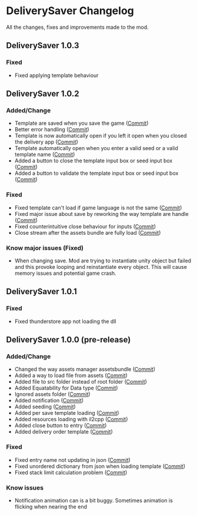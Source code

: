 # DeliverySaver Changelog

All the changes, fixes and improvements made to the mod.
## DeliverySaver 1.0.3
### Fixed
- Fixed applying template behaviour
## DeliverySaver 1.0.2
### Added/Change
- Template are saved when you save the game ([Commit](https://github.com/CocoIsNotBald/DeliverySaver/commit/c9491add740423a478078be66083ab67069c65ab))
- Better error handling ([Commit](https://github.com/CocoIsNotBald/DeliverySaver/commit/4e6442a90687236aa94344fcdf62ea9c16211799))
- Template is now automatically open if you left it open when you closed the delivery app ([Commit](https://github.com/CocoIsNotBald/DeliverySaver/commit/4e6442a90687236aa94344fcdf62ea9c16211799))
- Template automatically open when you enter a valid seed or a valid template name ([Commit](https://github.com/CocoIsNotBald/DeliverySaver/commit/4e6442a90687236aa94344fcdf62ea9c16211799))
- Added a button to close the template input box or seed input box ([Commit](https://github.com/CocoIsNotBald/DeliverySaver/commit/4e6442a90687236aa94344fcdf62ea9c16211799))
- Added a button to validate the template input box or seed input box ([Commit](https://github.com/CocoIsNotBald/DeliverySaver/commit/4e6442a90687236aa94344fcdf62ea9c16211799))
### Fixed
- Fixed template can't load if game language is not the same ([Commit](https://github.com/CocoIsNotBald/DeliverySaver/commit/2234c18fe50829046d0df97af33db47bb8288e8a))
- Fixed major issue about save by reworking the way template are handle ([Commit](https://github.com/CocoIsNotBald/DeliverySaver/commit/4e6442a90687236aa94344fcdf62ea9c16211799))
- Fixed counterintuitive close behaviour for inputs ([Commit](https://github.com/CocoIsNotBald/DeliverySaver/commit/e0b14d39bad33034aa66175efe8aa172fa084f9f))
- Close stream after the assets bundle are fully load ([Commit](https://github.com/CocoIsNotBald/DeliverySaver/commit/e0b14d39bad33034aa66175efe8aa172fa084f9f))
### Know major issues (Fixed)
- When changing save. Mod are trying to instantiate unity object but failed and this provoke looping and reinstantiate every object. This will cause memory issues and potential game crash.

## DeliverySaver 1.0.1
### Fixed
- Fixed thunderstore app not loading the dll

## DeliverySaver 1.0.0 (pre-release)
### Added/Change
- Changed the way assets manager assetsbundle ([Commit](https://github.com/CocoIsNotBald/DeliverySaver/commit/4d6425a6837e4357637f9c54682245e848a5fca4))
- Added a way to load file from assets ([Commit](https://github.com/CocoIsNotBald/DeliverySaver/commit/4d6425a6837e4357637f9c54682245e848a5fca4))
- Added file to src folder instead of root folder ([Commit](https://github.com/CocoIsNotBald/DeliverySaver/commit/85bcd7368dd910e8803218ceb4f39d50b13d6514))
- Added Equatability for Data type ([Commit](https://github.com/CocoIsNotBald/DeliverySaver/commit/cf15c9b534445ba02126161dd6973170368cddff))
- Ignored assets folder ([Commit](https://github.com/CocoIsNotBald/DeliverySaver/commit/cf15c9b534445ba02126161dd6973170368cddff))
- Added notification ([Commit](https://github.com/CocoIsNotBald/DeliverySaver/commit/7ab628bcebf6aaa8083fa07c9bda279ff6a58216))
- Added seeding ([Commit](https://github.com/CocoIsNotBald/DeliverySaver/commit/7ab628bcebf6aaa8083fa07c9bda279ff6a58216))
- Added per save template loading ([Commit](https://github.com/CocoIsNotBald/DeliverySaver/commit/86c2eff287fd7f123e9c0735d5256060e8e01f61))
- Added resources loading with il2cpp ([Commit](https://github.com/CocoIsNotBald/DeliverySaver/commit/86c2eff287fd7f123e9c0735d5256060e8e01f61))
- Added close button to entry ([Commit](https://github.com/CocoIsNotBald/DeliverySaver/commit/79c38f65290c476f1c0b7a3a91065c747e1887ea))
- Added delivery order template ([Commit](https://github.com/CocoIsNotBald/DeliverySaver/commit/db30227e34a2d40d451cb131068f27f6aed7faa3))
### Fixed
- Fixed entry name not updating in json ([Commit](https://github.com/CocoIsNotBald/DeliverySaver/commit/556d781a40b49975d9389e284ac0700094c0b3e3))
- Fixed unordered dictionary from json when loading template ([Commit](https://github.com/CocoIsNotBald/DeliverySaver/commit/556d781a40b49975d9389e284ac0700094c0b3e3))
- Fixed stack limit calculation problem ([Commit](https://github.com/CocoIsNotBald/DeliverySaver/commit/4d6425a6837e4357637f9c54682245e848a5fca4))
### Know issues
- Notification animation can is a bit buggy. Sometimes animation is flicking when nearing the end